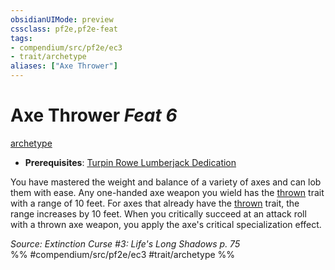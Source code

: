 ```yaml
---
obsidianUIMode: preview
cssclass: pf2e,pf2e-feat
tags:
- compendium/src/pf2e/ec3
- trait/archetype
aliases: ["Axe Thrower"]
---
```

# Axe Thrower  *Feat 6*  
[archetype](/rules/traits/archetype.md)  

- **Prerequisites**: [Turpin Rowe Lumberjack Dedication](/compendium/feats/turpin-rowe-lumberjack-dedication-ec3.md)

You have mastered the weight and balance of a variety of axes and can lob them with ease. Any one-handed axe weapon you wield has the [thrown](/rules/traits/thrown.md) trait with a range of 10 feet. For axes that already have the [thrown](/rules/traits/thrown.md) trait, the range increases by 10 feet. When you critically succeed at an attack roll with a thrown axe weapon, you apply the axe's critical specialization effect.

*Source: Extinction Curse #3: Life's Long Shadows p. 75*  
%% #compendium/src/pf2e/ec3 #trait/archetype %%